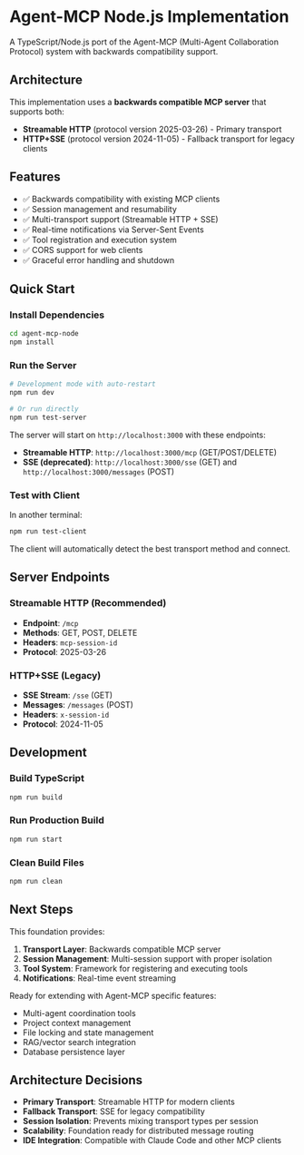 # Agent-MCP Node.js Implementation

A TypeScript/Node.js port of the Agent-MCP (Multi-Agent Collaboration Protocol) system with backwards compatibility support.

## Architecture

This implementation uses a **backwards compatible MCP server** that supports both:
- **Streamable HTTP** (protocol version 2025-03-26) - Primary transport
- **HTTP+SSE** (protocol version 2024-11-05) - Fallback transport for legacy clients

## Features

- ✅ Backwards compatibility with existing MCP clients
- ✅ Session management and resumability
- ✅ Multi-transport support (Streamable HTTP + SSE)
- ✅ Real-time notifications via Server-Sent Events
- ✅ Tool registration and execution system
- ✅ CORS support for web clients
- ✅ Graceful error handling and shutdown

## Quick Start

### Install Dependencies

```bash
cd agent-mcp-node
npm install
```

### Run the Server

```bash
# Development mode with auto-restart
npm run dev

# Or run directly
npm run test-server
```

The server will start on `http://localhost:3000` with these endpoints:

- **Streamable HTTP**: `http://localhost:3000/mcp` (GET/POST/DELETE)
- **SSE (deprecated)**: `http://localhost:3000/sse` (GET) and `http://localhost:3000/messages` (POST)

### Test with Client

In another terminal:

```bash
npm run test-client
```

The client will automatically detect the best transport method and connect.

## Server Endpoints

### Streamable HTTP (Recommended)
- **Endpoint**: `/mcp`
- **Methods**: GET, POST, DELETE
- **Headers**: `mcp-session-id`
- **Protocol**: 2025-03-26

### HTTP+SSE (Legacy)
- **SSE Stream**: `/sse` (GET)
- **Messages**: `/messages` (POST)
- **Headers**: `x-session-id`
- **Protocol**: 2024-11-05

## Development

### Build TypeScript

```bash
npm run build
```

### Run Production Build

```bash
npm run start
```

### Clean Build Files

```bash
npm run clean
```

## Next Steps

This foundation provides:

1. **Transport Layer**: Backwards compatible MCP server
2. **Session Management**: Multi-session support with proper isolation
3. **Tool System**: Framework for registering and executing tools
4. **Notifications**: Real-time event streaming

Ready for extending with Agent-MCP specific features:
- Multi-agent coordination tools
- Project context management
- File locking and state management
- RAG/vector search integration
- Database persistence layer

## Architecture Decisions

- **Primary Transport**: Streamable HTTP for modern clients
- **Fallback Transport**: SSE for legacy compatibility
- **Session Isolation**: Prevents mixing transport types per session
- **Scalability**: Foundation ready for distributed message routing
- **IDE Integration**: Compatible with Claude Code and other MCP clients